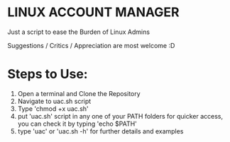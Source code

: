 # LINUX ACCOUNT MANAGER
Just a script to ease the Burden of Linux Admins

Suggestions / Critics / Appreciation are most welcome :D

# Steps to Use:
1. Open a terminal and Clone the Repository
2. Navigate to uac.sh script
3. Type 'chmod +x uac.sh'
4. put 'uac.sh' script in any one of your PATH folders for quicker access, you can check it by typing 'echo $PATH'
5. type 'uac' or 'uac.sh -h' for further details and examples
